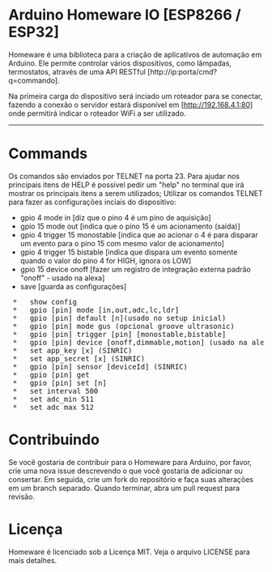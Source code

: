 # Arduino Homeware IO [ESP8266 /  ESP32]

Homeware é uma biblioteca para a criação de aplicativos de automação em Arduino. Ele permite controlar vários dispositivos, como lâmpadas, termostatos, através de uma API RESTful [http://ip:porta/cmd?q=commando].

Na primeira carga do dispositivo será inciado um roteador para se conectar, fazendo a conexão o servidor estará disponível em  [http://192.168.4.1:80] onde permitirá indicar o roteador WiFi a ser utilizado.

---


# Commands
Os comandos são enviados por TELNET na porta 23. Para ajudar nos principais itens de HELP é possivel pedir um "help" no terminal que irá mostrar os principais itens a serem utilizados;
Utilizar os comandos TELNET para fazer as configurações inciais do dispositivo:
* gpio 4 mode in  [diz que o pino 4 é um pino de aquisição]
* gpio 15 mode out [indica que o pino 15 é um acionamento (saída)]
* gpio 4 trigger 15 monostable [indica que ao acionar o 4 é para disparar um evento para o pino 15 com mesmo valor de acionamento]
* gpio 4 trigger 15 bistable [indica que dispara um evento somente quando o valor do pino 4 for HIGH, ignora os LOW]
* gpio 15 device onoff [fazer um registro de integração externa padrão "onoff" - usado na alexa]
* save [guarda as configurações]
   
<pre>
 *   show config 
 *   gpio [pin] mode [in,out,adc,lc,ldr]
 *   gpio [pin] default [n](usado no setup inicial)
 *   gpio [pin] mode gus (opcional groove ultrasonic)
 *   gpio [pin] trigger [pin] [monostable,bistable]
 *   gpio [pin] device [onoff,dimmable,motion] (usado na alexa)
 *   set app_key [x] (SINRIC)
 *   set app_secret [x] (SINRIC)
 *   gpio [pin] sensor [deviceId] (SINRIC)
 *   gpio [pin] get
 *   gpio [pin] set [n]
 *   set interval 500
 *   set adc_min 511
 *   set adc_max 512
</pre>



# Contribuindo
Se você gostaria de contribuir para o Homeware para Arduino, por favor, crie uma nova issue descrevendo o que você gostaria de adicionar ou consertar. Em seguida, crie um fork do repositório e faça suas alterações em um branch separado. Quando terminar, abra um pull request para revisão.

# Licença
Homeware é licenciado sob a Licença MIT. Veja o arquivo LICENSE para mais detalhes.
